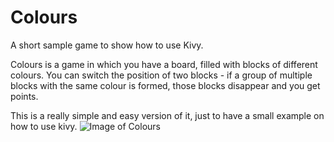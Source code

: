 # Colours
A short sample game to show how to use Kivy.

Colours is a game in which you have a board, filled with blocks of different colours.
You can switch the position of two blocks -  if a group of multiple blocks with the same colour is formed,
those blocks disappear and you get points.

This is a really simple and easy version of it, just to have a small example on how to use kivy.
![Image of Colours](http://i.imgur.com/e4bNTju.png)
